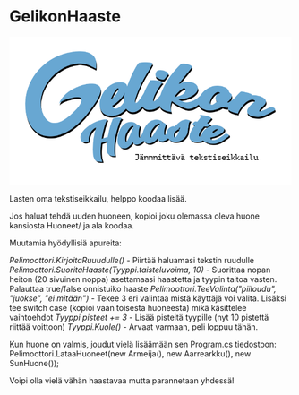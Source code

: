 # GelikonHaaste

![Logo](logo.png)

Lasten oma tekstiseikkailu, helppo koodaa lisää.

Jos haluat tehdä uuden huoneen, kopioi joku olemassa oleva huone kansiosta Huoneet/ ja ala koodaa.

Muutamia hyödyllisiä apureita:

*Pelimoottori.KirjoitaRuuudulle()* - Piirtää haluamasi tekstin ruudulle
*Pelimoottori.SuoritaHaaste(Tyyppi.taisteluvoima, 10)* - Suorittaa nopan heiton (20 sivuinen noppa) asettamaasi haastetta ja tyypin taitoa vasten. Palauttaa true/false onnistuiko haaste
*Pelimoottori.TeeValinta("piiloudu", "juokse", "ei mitään")* - Tekee 3 eri valintaa mistä käyttäjä voi valita. Lisäksi tee switch case (kopioi vaan toisesta huoneesta) mikä käsittelee vaihtoehdot
*Tyyppi.pisteet += 3* - Lisää pisteitä tyypille (nyt 10 pistettä riittää voittoon)
*Tyyppi.Kuole()* - Arvaat varmaan, peli loppuu tähän.

Kun huone on valmis, joudut vielä lisäämään sen Program.cs tiedostoon:
Pelimoottori.LataaHuoneet(new Armeija(), new Aarrearkku(), new SunHuone());

Voipi olla vielä vähän haastavaa mutta parannetaan yhdessä!